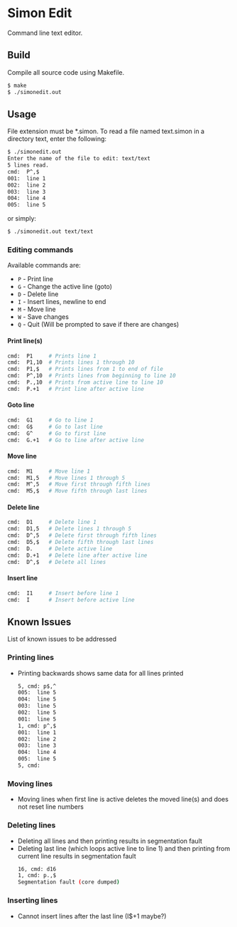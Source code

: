 # Simon Edit

Command line text editor.

## Build

Compile all source code using Makefile.

```bash
$ make
$ ./simonedit.out
```

## Usage

File extension must be *.simon. To read a file named text.simon in a directory text, enter the following:

```bash
$ ./simonedit.out 
Enter the name of the file to edit: text/text
5 lines read.
cmd:  P^,$
001:  line 1
002:  line 2
003:  line 3
004:  line 4
005:  line 5
```

or simply:

```bash
$ ./simonedit.out text/text
```

### Editing commands

Available commands are:

- `P` - Print line
- `G` - Change the active line (goto)
- `D` - Delete line
- `I` - Insert lines, newline to end
- `M` - Move line
- `W` - Save changes
- `Q` - Quit (Will be prompted to save if there are changes)

#### Print line(s)

```bash
cmd:  P1     # Prints line 1
cmd:  P1,10  # Prints lines 1 through 10
cmd:  P1,$   # Prints lines from 1 to end of file
cmd:  P^,10  # Prints lines from beginning to line 10
cmd:  P.,10  # Prints from active line to line 10
cmd:  P.+1   # Print line after active line
```

#### Goto line

```bash
cmd:  G1     # Go to line 1
cmd:  G$     # Go to last line
cmd:  G^     # Go to first line
cmd:  G.+1   # Go to line after active line
```

#### Move line

```bash
cmd:  M1     # Move line 1
cmd:  M1,5   # Move lines 1 through 5
cmd:  M^,5   # Move first through fifth lines
cmd:  M5,$   # Move fifth through last lines
```

#### Delete line

```bash
cmd:  D1     # Delete line 1
cmd:  D1,5   # Delete lines 1 through 5
cmd:  D^,5   # Delete first through fifth lines
cmd:  D5,$   # Delete fifth through last lines
cmd:  D.     # Delete active line
cmd:  D.+1   # Delete line after active line
cmd:  D^,$   # Delete all lines
```

#### Insert line

```bash
cmd:  I1     # Insert before line 1
cmd:  I      # Insert before active line
```


## Known Issues

List of known issues to be addressed

### Printing lines

- Printing backwards shows same data for all lines printed
    ```bash
    5, cmd: p$,^
    005:  line 5
    004:  line 5
    003:  line 5
    002:  line 5
    001:  line 5
    1, cmd: p^,$
    001:  line 1
    002:  line 2
    003:  line 3
    004:  line 4
    005:  line 5
    5, cmd:
    ```

### Moving lines

- Moving lines when first line is active deletes the moved line(s) and does not reset line numbers

### Deleting lines

- Deleting all lines and then printing results in segmentation fault
- Deleting last line (which loops active line to line 1) and then printing from current line results in segmentation fault
    ```bash
    16, cmd: d16
    1, cmd: p.,$
    Segmentation fault (core dumped)
    ```

### Inserting lines

- Cannot insert lines after the last line (I$+1 maybe?)